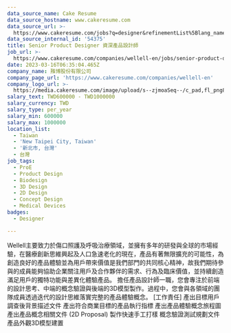 ```yaml
---
data_source_name: Cake Resume
data_source_hostname: www.cakeresume.com
data_source_url: >-
  https://www.cakeresume.com/jobs?q=designer&refinementList%5Blang_name%5D%5B0%5D=English&refinementList%5Bsalary_type%5D=per_year
data_source_internal_id: '54375'
title: Senior Product Designer 資深產品設計師
job_url: >-
  https://www.cakeresume.com/companies/wellell-en/jobs/senior-product-designer-senior-product-designer
date: 2023-03-16T06:35:04.465Z
company_name: 雃博股份有限公司
company_page_url: 'https://www.cakeresume.com/companies/wellell-en'
company_logo_url: >-
  https://media.cakeresume.com/image/upload/s--zjmoaSeq--/c_pad,fl_png8,h_200,w_200/v1678271115/ewmknkzakfoj9ubmgx1n.png
salary_text: TWD600000 - TWD1000000
salary_currency: TWD
salary_type: per_year
salary_min: 600000
salary_max: 1000000
location_list:
  - Taiwan
  - 'New Taipei City, Taiwan'
  - '新北市, 台灣'
  - 台灣
job_tags:
  - ProE
  - Product Design
  - Biodesign
  - 3D Design
  - 2D Design
  - Concept Design
  - Medical Devices
badges:
  - Designer

---
```


Wellell主要致力於傷口照護及呼吸治療領域，並擁有多年的研發與全球的市場經驗，在醫療創新思維興起及人口急速老化的現在，產品有著無限擴充的可能性，為創造良好的產品體驗並為用戶帶來價值是我們部門的共同核心精神，故我們期待參與的成員能夠協助企業關注用戶及合作夥伴的需求、行為及臨床價值，並持續創造滿足用戶的獨特功能與差異化體驗產品。 擔任產品設計師一職，您會專注於前端的設計思考、中端的概念驗證與後端的3D模型製作。過程中，您會與各領域的團隊成員透過迭代的設計思維落實完整的產品體驗概念。 [工作責任] 產出目標用戶調查後背景描述文件 產出符合商業目標的產品執行指標 產出產品體驗概念旅程圖 產出產品概念相關文件 (2D Proposal) 製作快速手工打樣 概念驗證測試規劃文件 產品外觀3D模型建置